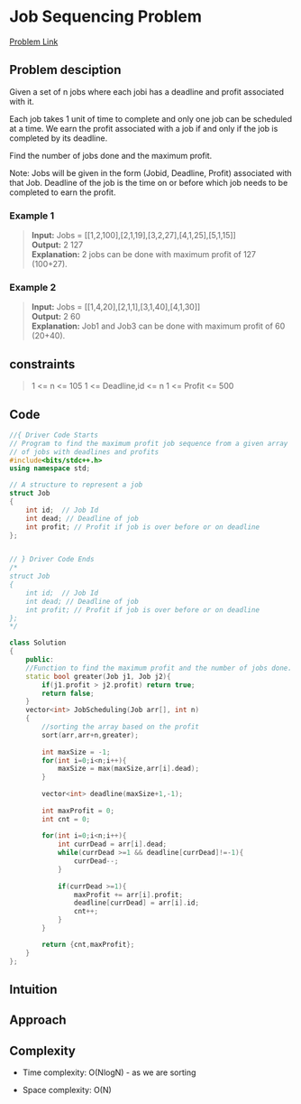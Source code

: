 # Job Sequencing Problem 
[Problem Link](https://www.geeksforgeeks.org/problems/job-sequencing-problem-1587115620/1)

## Problem desciption 
Given a set of n jobs where each jobi has a deadline and profit associated with it.

Each job takes 1 unit of time to complete and only one job can be scheduled at a time. We earn the profit associated with a job if and only if the job is completed by its deadline.

Find the number of jobs done and the maximum profit.

Note: Jobs will be given in the form (Jobid, Deadline, Profit) associated with that Job. Deadline of the job is the time on or before which job needs to be completed to earn the profit.

### Example  1
> **Input:** Jobs = [[1,2,100],[2,1,19],[3,2,27],[4,1,25],[5,1,15]]<br>
> **Output:** 2 127<br>
> **Explanation:** 2 jobs can be done with maximum profit of 127 (100+27).<br>

### Example 2 
> **Input:** Jobs = [[1,4,20],[2,1,1],[3,1,40],[4,1,30]]<br>
> **Output:** 2 60<br>
> **Explanation:** Job1 and Job3 can be done with maximum profit of 60 (20+40).

## constraints
> 1 <= n <= 105
> 1 <= Deadline,id <= n
> 1 <= Profit <= 500


## Code
```cpp
//{ Driver Code Starts
// Program to find the maximum profit job sequence from a given array 
// of jobs with deadlines and profits 
#include<bits/stdc++.h>
using namespace std; 

// A structure to represent a job 
struct Job 
{ 
    int id;	 // Job Id 
    int dead; // Deadline of job 
    int profit; // Profit if job is over before or on deadline 
}; 


// } Driver Code Ends
/*
struct Job 
{ 
    int id;	 // Job Id 
    int dead; // Deadline of job 
    int profit; // Profit if job is over before or on deadline 
};
*/

class Solution 
{
    public:
    //Function to find the maximum profit and the number of jobs done.
    static bool greater(Job j1, Job j2){
        if(j1.profit > j2.profit) return true;
        return false;
    }
    vector<int> JobScheduling(Job arr[], int n) 
    { 
        //sorting the array based on the profit 
        sort(arr,arr+n,greater);
        
        int maxSize = -1;
        for(int i=0;i<n;i++){
            maxSize = max(maxSize,arr[i].dead);
        }
        
        vector<int> deadline(maxSize+1,-1);
        
        int maxProfit = 0;
        int cnt = 0;
        
        for(int i=0;i<n;i++){
            int currDead = arr[i].dead;
            while(currDead >=1 && deadline[currDead]!=-1){
                currDead--;
            }
            
            if(currDead >=1){
                maxProfit += arr[i].profit;
                deadline[currDead] = arr[i].id;
                cnt++;
            }
        }

        return {cnt,maxProfit};
    } 
};


```

## Intuition


## Approach


## Complexity
- Time complexity: O(NlogN) - as we are sorting


- Space complexity: O(N)
